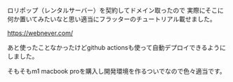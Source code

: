 ロリポップ（レンタルサーバー）を契約してドメイン取ったので
実際にそこに何か置いてみたいなと思い適当にフラッターのチュートリアル載せました。

https://webnever.com/

あと使ったことなかったけどgithub actionsも使って自動デプロイできるようにしました。

そもそもm1 macbook proを購入し開発環境を作るついでなので色々適当です。
